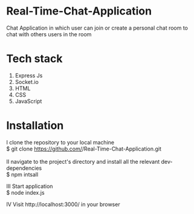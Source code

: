 # Real-Time-Chat-Application
Chat Application in which user can join or create a personal chat room to chat with others users in the room

# Tech stack 
1. Express Js
2. Socket.io
3. HTML
4. CSS
5. JavaScript

# Installation 
I clone the repository to your local machine <br />
$ git clone https://github.com/<YOUR-GITHUB-USERNAME>/Real-Time-Chat-Application.git <br />
<br />
II navigate to the project's directory and install all the relevant dev-dependencies <br />
$ npm intsall <br />

III Start application <br />
$ node index.js    <br />

IV Visit http://localhost:3000/ in your browser
